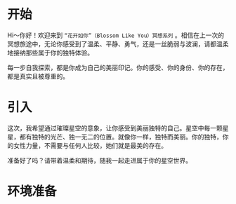 # 开始

Hi～你好！欢迎来到 `“花开如你”（Blossom Like You）冥想系列` 。相信在上一次的冥想旅途中，无论你感受到了温柔、平静、勇气，还是一丝脆弱与波澜，请都温柔地接纳那些属于你的独特体验。

每一步自我探索，都是你成为自己的美丽印记。你的感受、你的身份、你的存在，都是真实且被尊重的。

# 引入

这次，我希望通过璀璨星空的意象，让你感受到美丽独特的自己。星空中每一颗星星，都有独特的光芒、独一无二的位置。就像你一样，独特而美丽。你的独特，你的女性力量，不需要与任何人比较，她们就是最美的存在。

准备好了吗？请带着温柔和期待，随我一起走进属于你的星空世界。

# 环境准备

